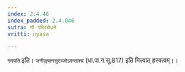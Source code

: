 ```yaml
---
index: 2.4.46
index_padded: 2.4.046
sutra: णौ गमिरबोधने
vritti: nyasa

---
```

`गमयति` इति। `जनीजृ़ष्क्नसुरञ्जोऽमन्ताश्च` (धा.पा.ग.सू.817) इति मित्त्वात् ह्रस्वत्वम्।।